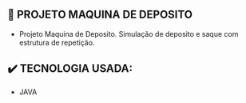 ## 📌 PROJETO MAQUINA DE DEPOSITO

* Projeto Maquina de Deposito.
Simulação de deposito e saque com estrutura de repetição.

## ✔️ TECNOLOGIA USADA:

* JAVA
